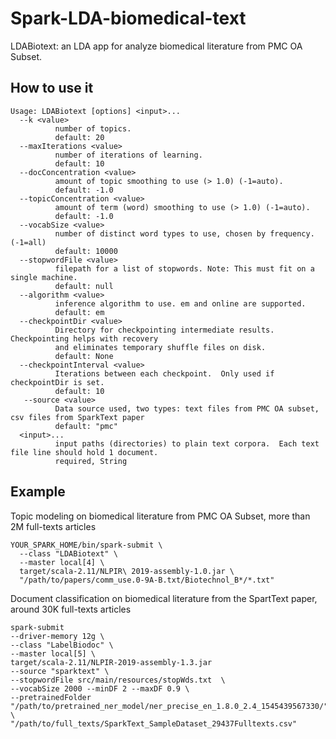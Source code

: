 # Spark-LDA-biomedical-text

LDABiotext: an LDA app for analyze biomedical literature from PMC OA Subset.

## How to use it
```
Usage: LDABiotext [options] <input>...
  --k <value>
          number of topics.
          default: 20
  --maxIterations <value>
          number of iterations of learning.
          default: 10
  --docConcentration <value>
          amount of topic smoothing to use (> 1.0) (-1=auto).  
          default: -1.0
  --topicConcentration <value>
          amount of term (word) smoothing to use (> 1.0) (-1=auto).  
          default: -1.0
  --vocabSize <value>
          number of distinct word types to use, chosen by frequency. (-1=all)  
          default: 10000
  --stopwordFile <value>
          filepath for a list of stopwords. Note: This must fit on a single machine.  
          default: null
  --algorithm <value>
          inference algorithm to use. em and online are supported.
          default: em
  --checkpointDir <value>
          Directory for checkpointing intermediate results. Checkpointing helps with recovery
          and eliminates temporary shuffle files on disk.  
          default: None
  --checkpointInterval <value>
          Iterations between each checkpoint.  Only used if checkpointDir is set.
          default: 10
   --source <value>
          Data source used, two types: text files from PMC OA subset, csv files from SparkText paper
          default: "pmc"
  <input>...
          input paths (directories) to plain text corpora.  Each text file line should hold 1 document.
          required, String
```

## Example
Topic modeling on biomedical literature from PMC OA Subset, more than 2M full-texts articles
```
YOUR_SPARK_HOME/bin/spark-submit \
  --class "LDABiotext" \
  --master local[4] \
  target/scala-2.11/NLPIR\ 2019-assembly-1.0.jar \
  "/path/to/papers/comm_use.0-9A-B.txt/Biotechnol_B*/*.txt"
```

Document classification on biomedical literature from the SpartText paper, around 30K full-texts articles
````
spark-submit
--driver-memory 12g \
--class "LabelBiodoc" \
--master local[5] \
target/scala-2.11/NLPIR-2019-assembly-1.3.jar 
--source "sparktext" \
--stopwordFile src/main/resources/stopWds.txt  \
--vocabSize 2000 --minDF 2 --maxDF 0.9 \
--pretrainedFolder "/path/to/pretrained_ner_model/ner_precise_en_1.8.0_2.4_1545439567330/" \
"/path/to/full_texts/SparkText_SampleDataset_29437Fulltexts.csv"
````